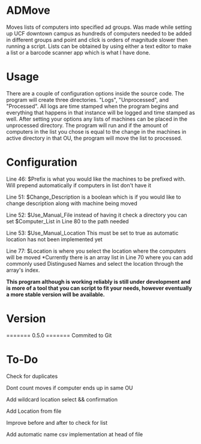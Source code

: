 # ADMove
 Moves lists of computers into specified ad groups. Was made while setting up UCF downtown campus as hundreds of computers needed to be added in different groups and point and click is orders of magnitude slower then running a script. Lists can be obtained by using either a text editor to make a list or a barcode scanner app which is what I have done.
 
 # Usage
 There are a couple of configuration options inside the source code. The program will create three directories. "Logs", "Unprocessed", and "Processed". All logs are time stamped when the program begins and everything that happens in that instance will be logged and time stamped as well. After setting your options any lists of machines can be placed in the unprocessed directory. The program will run and if the amount of computers in the list you chose is equal to the change in the machines in active directory in that OU, the program will move the list to processed.
 
 # Configuration
 
 Line 46: $Prefix is what you would like the machines to be prefixed with. Will prepend automatically if computers in list don't have it
 
 Line 51: $Change_Description is a boolean which is if you would like to change description along with machine being moved
 
 Line 52: $Use_Manual_File instead of having it check a directory you can set $Computer_List in Line 80 to the path needed
 
 Line 53: $Use_Manual_Location This must be set to true as automatic location has not been implemented yet
 
 Line 77: $Location is where you select the location where the computers will be moved
 *Currently there is an array list in Line 70 where you can add commonly used Distingused Names and select the location through the array's index.

**This program although is working reliably is still under development and is more of a tool that you can script to fit your needs, however eventually a more stable version will be available.**

# Version

======= 0.5.0 =======
Commited to Git

# To-Do

Check for duplicates

Dont count moves if computer ends up in same OU

Add wildcard location select && confirmation

Add Location from file

Improve before and after to check for list

Add automatic name csv implementation at head of file
